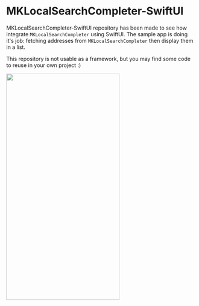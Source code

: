 # MKLocalSearchCompleter-SwiftUI

MKLocalSearchCompleter-SwiftUI repository has been made to see how integrate `MKLocalSearchCompleter` using SwiftUI. The sample app is doing it's job: fetching addresses from `MKLocalSearchCompleter` then display them in a list.

This repository is not usable as a framework, but you may find some code to reuse in your own project :)

<img src="https://raw.githubusercontent.com/atelier-socle/MKLocalSearchCompleter-SwiftUI/master/Assets/sample.gif" width="300" height="600" />